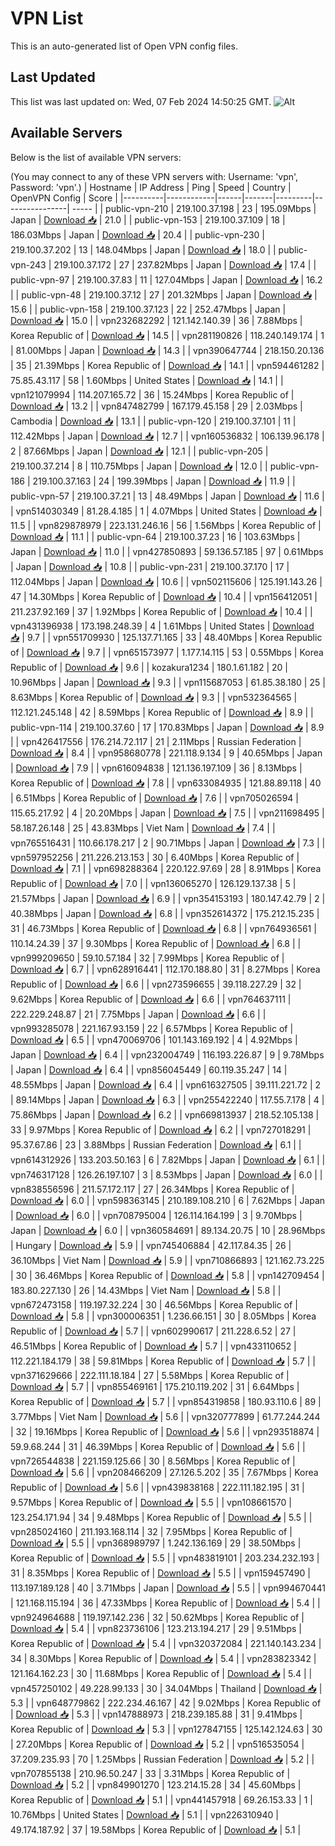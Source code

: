 # VPN List

This is an auto-generated list of Open VPN config files.

## Last Updated

This list was last updated on: Wed, 07 Feb 2024 14:50:25 GMT.
![Alt](https://repobeats.axiom.co/api/embed/186b98318ef1479477931607c1ad7d823f12451f.svg "Repobeats analytics image")

## Available Servers

Below is the list of available VPN servers:

(You may connect to any of these VPN servers with: Username: 'vpn', Password: 'vpn'.)
| Hostname | IP Address | Ping | Speed | Country | OpenVPN Config | Score |
|----------|------------|------|-------|---------|----------------| ----- |
| public-vpn-210 | 219.100.37.198 | 23 | 195.09Mbps | Japan | [Download 📥](./configs/server_0_JP.ovpn) | 21.0 |
| public-vpn-153 | 219.100.37.109 | 18 | 186.03Mbps | Japan | [Download 📥](./configs/server_1_JP.ovpn) | 20.4 |
| public-vpn-230 | 219.100.37.202 | 13 | 148.04Mbps | Japan | [Download 📥](./configs/server_2_JP.ovpn) | 18.0 |
| public-vpn-243 | 219.100.37.172 | 27 | 237.82Mbps | Japan | [Download 📥](./configs/server_3_JP.ovpn) | 17.4 |
| public-vpn-97 | 219.100.37.83 | 11 | 127.04Mbps | Japan | [Download 📥](./configs/server_4_JP.ovpn) | 16.2 |
| public-vpn-48 | 219.100.37.12 | 27 | 201.32Mbps | Japan | [Download 📥](./configs/server_5_JP.ovpn) | 15.6 |
| public-vpn-158 | 219.100.37.123 | 22 | 252.47Mbps | Japan | [Download 📥](./configs/server_6_JP.ovpn) | 15.0 |
| vpn232682292 | 121.142.140.39 | 36 | 7.88Mbps | Korea Republic of | [Download 📥](./configs/server_7_KR.ovpn) | 14.5 |
| vpn281190826 | 118.240.149.174 | 1 | 81.00Mbps | Japan | [Download 📥](./configs/server_8_JP.ovpn) | 14.3 |
| vpn390647744 | 218.150.20.136 | 35 | 21.39Mbps | Korea Republic of | [Download 📥](./configs/server_9_KR.ovpn) | 14.1 |
| vpn594461282 | 75.85.43.117 | 58 | 1.60Mbps | United States | [Download 📥](./configs/server_10_US.ovpn) | 14.1 |
| vpn121079994 | 114.207.165.72 | 36 | 15.24Mbps | Korea Republic of | [Download 📥](./configs/server_11_KR.ovpn) | 13.2 |
| vpn847482799 | 167.179.45.158 | 29 | 2.03Mbps | Cambodia | [Download 📥](./configs/server_12_KH.ovpn) | 13.1 |
| public-vpn-120 | 219.100.37.101 | 11 | 112.42Mbps | Japan | [Download 📥](./configs/server_13_JP.ovpn) | 12.7 |
| vpn160536832 | 106.139.96.178 | 2 | 87.66Mbps | Japan | [Download 📥](./configs/server_14_JP.ovpn) | 12.1 |
| public-vpn-205 | 219.100.37.214 | 8 | 110.75Mbps | Japan | [Download 📥](./configs/server_15_JP.ovpn) | 12.0 |
| public-vpn-186 | 219.100.37.163 | 24 | 199.39Mbps | Japan | [Download 📥](./configs/server_16_JP.ovpn) | 11.9 |
| public-vpn-57 | 219.100.37.21 | 13 | 48.49Mbps | Japan | [Download 📥](./configs/server_17_JP.ovpn) | 11.6 |
| vpn514030349 | 81.28.4.185 | 1 | 4.07Mbps | United States | [Download 📥](./configs/server_18_US.ovpn) | 11.5 |
| vpn829878979 | 223.131.246.16 | 56 | 1.56Mbps | Korea Republic of | [Download 📥](./configs/server_19_KR.ovpn) | 11.1 |
| public-vpn-64 | 219.100.37.23 | 16 | 103.63Mbps | Japan | [Download 📥](./configs/server_20_JP.ovpn) | 11.0 |
| vpn427850893 | 59.136.57.185 | 97 | 0.61Mbps | Japan | [Download 📥](./configs/server_21_JP.ovpn) | 10.8 |
| public-vpn-231 | 219.100.37.170 | 17 | 112.04Mbps | Japan | [Download 📥](./configs/server_22_JP.ovpn) | 10.6 |
| vpn502115606 | 125.191.143.26 | 47 | 14.30Mbps | Korea Republic of | [Download 📥](./configs/server_23_KR.ovpn) | 10.4 |
| vpn156412051 | 211.237.92.169 | 37 | 1.92Mbps | Korea Republic of | [Download 📥](./configs/server_24_KR.ovpn) | 10.4 |
| vpn431396938 | 173.198.248.39 | 4 | 1.61Mbps | United States | [Download 📥](./configs/server_25_US.ovpn) | 9.7 |
| vpn551709930 | 125.137.71.165 | 33 | 48.40Mbps | Korea Republic of | [Download 📥](./configs/server_26_KR.ovpn) | 9.7 |
| vpn651573977 | 1.177.14.115 | 53 | 0.55Mbps | Korea Republic of | [Download 📥](./configs/server_27_KR.ovpn) | 9.6 |
| kozakura1234 | 180.1.61.182 | 20 | 10.96Mbps | Japan | [Download 📥](./configs/server_28_JP.ovpn) | 9.3 |
| vpn115687053 | 61.85.38.180 | 25 | 8.63Mbps | Korea Republic of | [Download 📥](./configs/server_29_KR.ovpn) | 9.3 |
| vpn532364565 | 112.121.245.148 | 42 | 8.59Mbps | Korea Republic of | [Download 📥](./configs/server_30_KR.ovpn) | 8.9 |
| public-vpn-114 | 219.100.37.60 | 17 | 170.83Mbps | Japan | [Download 📥](./configs/server_31_JP.ovpn) | 8.9 |
| vpn426417556 | 176.214.72.117 | 21 | 2.11Mbps | Russian Federation | [Download 📥](./configs/server_32_RU.ovpn) | 8.4 |
| vpn958680778 | 221.118.9.134 | 9 | 40.65Mbps | Japan | [Download 📥](./configs/server_33_JP.ovpn) | 7.9 |
| vpn616094838 | 121.136.197.109 | 36 | 8.13Mbps | Korea Republic of | [Download 📥](./configs/server_34_KR.ovpn) | 7.8 |
| vpn633084935 | 121.88.89.118 | 40 | 6.51Mbps | Korea Republic of | [Download 📥](./configs/server_35_KR.ovpn) | 7.6 |
| vpn705026594 | 115.65.217.92 | 4 | 20.20Mbps | Japan | [Download 📥](./configs/server_36_JP.ovpn) | 7.5 |
| vpn211698495 | 58.187.26.148 | 25 | 43.83Mbps | Viet Nam | [Download 📥](./configs/server_37_VN.ovpn) | 7.4 |
| vpn765516431 | 110.66.178.217 | 2 | 90.71Mbps | Japan | [Download 📥](./configs/server_38_JP.ovpn) | 7.3 |
| vpn597952256 | 211.226.213.153 | 30 | 6.40Mbps | Korea Republic of | [Download 📥](./configs/server_39_KR.ovpn) | 7.1 |
| vpn698288364 | 220.122.97.69 | 28 | 8.91Mbps | Korea Republic of | [Download 📥](./configs/server_40_KR.ovpn) | 7.0 |
| vpn136065270 | 126.129.137.38 | 5 | 21.57Mbps | Japan | [Download 📥](./configs/server_41_JP.ovpn) | 6.9 |
| vpn354153193 | 180.147.42.79 | 2 | 40.38Mbps | Japan | [Download 📥](./configs/server_42_JP.ovpn) | 6.8 |
| vpn352614372 | 175.212.15.235 | 31 | 46.73Mbps | Korea Republic of | [Download 📥](./configs/server_43_KR.ovpn) | 6.8 |
| vpn764936561 | 110.14.24.39 | 37 | 9.30Mbps | Korea Republic of | [Download 📥](./configs/server_44_KR.ovpn) | 6.8 |
| vpn999209650 | 59.10.57.184 | 32 | 7.99Mbps | Korea Republic of | [Download 📥](./configs/server_45_KR.ovpn) | 6.7 |
| vpn628916441 | 112.170.188.80 | 31 | 8.27Mbps | Korea Republic of | [Download 📥](./configs/server_46_KR.ovpn) | 6.6 |
| vpn273596655 | 39.118.227.29 | 32 | 9.62Mbps | Korea Republic of | [Download 📥](./configs/server_47_KR.ovpn) | 6.6 |
| vpn764637111 | 222.229.248.87 | 21 | 7.75Mbps | Japan | [Download 📥](./configs/server_48_JP.ovpn) | 6.6 |
| vpn993285078 | 221.167.93.159 | 22 | 6.57Mbps | Korea Republic of | [Download 📥](./configs/server_49_KR.ovpn) | 6.5 |
| vpn470069706 | 101.143.169.192 | 4 | 4.92Mbps | Japan | [Download 📥](./configs/server_50_JP.ovpn) | 6.4 |
| vpn232004749 | 116.193.226.87 | 9 | 9.78Mbps | Japan | [Download 📥](./configs/server_51_JP.ovpn) | 6.4 |
| vpn856045449 | 60.119.35.247 | 14 | 48.55Mbps | Japan | [Download 📥](./configs/server_52_JP.ovpn) | 6.4 |
| vpn616327505 | 39.111.221.72 | 2 | 89.14Mbps | Japan | [Download 📥](./configs/server_53_JP.ovpn) | 6.3 |
| vpn255422240 | 117.55.7.178 | 4 | 75.86Mbps | Japan | [Download 📥](./configs/server_54_JP.ovpn) | 6.2 |
| vpn669813937 | 218.52.105.138 | 33 | 9.97Mbps | Korea Republic of | [Download 📥](./configs/server_55_KR.ovpn) | 6.2 |
| vpn727018291 | 95.37.67.86 | 23 | 3.88Mbps | Russian Federation | [Download 📥](./configs/server_56_RU.ovpn) | 6.1 |
| vpn614312926 | 133.203.50.163 | 6 | 7.82Mbps | Japan | [Download 📥](./configs/server_57_JP.ovpn) | 6.1 |
| vpn746317128 | 126.26.197.107 | 3 | 8.53Mbps | Japan | [Download 📥](./configs/server_58_JP.ovpn) | 6.0 |
| vpn838556596 | 211.57.172.117 | 27 | 26.34Mbps | Korea Republic of | [Download 📥](./configs/server_59_KR.ovpn) | 6.0 |
| vpn598363145 | 210.189.108.210 | 6 | 7.62Mbps | Japan | [Download 📥](./configs/server_60_JP.ovpn) | 6.0 |
| vpn708795004 | 126.114.164.199 | 3 | 9.70Mbps | Japan | [Download 📥](./configs/server_61_JP.ovpn) | 6.0 |
| vpn360584691 | 89.134.20.75 | 10 | 28.96Mbps | Hungary | [Download 📥](./configs/server_62_HU.ovpn) | 5.9 |
| vpn745406884 | 42.117.84.35 | 26 | 36.10Mbps | Viet Nam | [Download 📥](./configs/server_63_VN.ovpn) | 5.9 |
| vpn710866893 | 121.162.73.225 | 30 | 36.46Mbps | Korea Republic of | [Download 📥](./configs/server_64_KR.ovpn) | 5.8 |
| vpn142709454 | 183.80.227.130 | 26 | 14.43Mbps | Viet Nam | [Download 📥](./configs/server_65_VN.ovpn) | 5.8 |
| vpn672473158 | 119.197.32.224 | 30 | 46.56Mbps | Korea Republic of | [Download 📥](./configs/server_66_KR.ovpn) | 5.8 |
| vpn300006351 | 1.236.66.151 | 30 | 8.05Mbps | Korea Republic of | [Download 📥](./configs/server_67_KR.ovpn) | 5.7 |
| vpn602990617 | 211.228.6.52 | 27 | 46.51Mbps | Korea Republic of | [Download 📥](./configs/server_68_KR.ovpn) | 5.7 |
| vpn433110652 | 112.221.184.179 | 38 | 59.81Mbps | Korea Republic of | [Download 📥](./configs/server_69_KR.ovpn) | 5.7 |
| vpn371629666 | 222.111.18.184 | 27 | 5.58Mbps | Korea Republic of | [Download 📥](./configs/server_70_KR.ovpn) | 5.7 |
| vpn855469161 | 175.210.119.202 | 31 | 6.64Mbps | Korea Republic of | [Download 📥](./configs/server_71_KR.ovpn) | 5.7 |
| vpn854319858 | 180.93.110.6 | 89 | 3.77Mbps | Viet Nam | [Download 📥](./configs/server_72_VN.ovpn) | 5.6 |
| vpn320777899 | 61.77.244.244 | 32 | 19.16Mbps | Korea Republic of | [Download 📥](./configs/server_73_KR.ovpn) | 5.6 |
| vpn293518874 | 59.9.68.244 | 31 | 46.39Mbps | Korea Republic of | [Download 📥](./configs/server_74_KR.ovpn) | 5.6 |
| vpn726544838 | 221.159.125.66 | 30 | 8.56Mbps | Korea Republic of | [Download 📥](./configs/server_75_KR.ovpn) | 5.6 |
| vpn208466209 | 27.126.5.202 | 35 | 7.67Mbps | Korea Republic of | [Download 📥](./configs/server_76_KR.ovpn) | 5.6 |
| vpn439838168 | 222.111.182.195 | 31 | 9.57Mbps | Korea Republic of | [Download 📥](./configs/server_77_KR.ovpn) | 5.5 |
| vpn108661570 | 123.254.171.94 | 34 | 9.48Mbps | Korea Republic of | [Download 📥](./configs/server_78_KR.ovpn) | 5.5 |
| vpn285024160 | 211.193.168.114 | 32 | 7.95Mbps | Korea Republic of | [Download 📥](./configs/server_79_KR.ovpn) | 5.5 |
| vpn368989797 | 1.242.136.169 | 29 | 38.50Mbps | Korea Republic of | [Download 📥](./configs/server_80_KR.ovpn) | 5.5 |
| vpn483819101 | 203.234.232.193 | 31 | 8.35Mbps | Korea Republic of | [Download 📥](./configs/server_81_KR.ovpn) | 5.5 |
| vpn159457490 | 113.197.189.128 | 40 | 3.71Mbps | Japan | [Download 📥](./configs/server_82_JP.ovpn) | 5.5 |
| vpn994670441 | 121.168.115.194 | 36 | 47.33Mbps | Korea Republic of | [Download 📥](./configs/server_83_KR.ovpn) | 5.4 |
| vpn924964688 | 119.197.142.236 | 32 | 50.62Mbps | Korea Republic of | [Download 📥](./configs/server_84_KR.ovpn) | 5.4 |
| vpn823736106 | 123.213.194.217 | 29 | 9.51Mbps | Korea Republic of | [Download 📥](./configs/server_85_KR.ovpn) | 5.4 |
| vpn320372084 | 221.140.143.234 | 34 | 8.30Mbps | Korea Republic of | [Download 📥](./configs/server_86_KR.ovpn) | 5.4 |
| vpn283823342 | 121.164.162.23 | 30 | 11.68Mbps | Korea Republic of | [Download 📥](./configs/server_87_KR.ovpn) | 5.4 |
| vpn457250102 | 49.228.99.133 | 30 | 34.04Mbps | Thailand | [Download 📥](./configs/server_88_TH.ovpn) | 5.3 |
| vpn648779862 | 222.234.46.167 | 42 | 9.02Mbps | Korea Republic of | [Download 📥](./configs/server_89_KR.ovpn) | 5.3 |
| vpn147888973 | 218.239.185.88 | 31 | 9.41Mbps | Korea Republic of | [Download 📥](./configs/server_90_KR.ovpn) | 5.3 |
| vpn127847155 | 125.142.124.63 | 30 | 27.20Mbps | Korea Republic of | [Download 📥](./configs/server_91_KR.ovpn) | 5.2 |
| vpn516535054 | 37.209.235.93 | 70 | 1.25Mbps | Russian Federation | [Download 📥](./configs/server_92_RU.ovpn) | 5.2 |
| vpn707855138 | 210.96.50.247 | 33 | 3.31Mbps | Korea Republic of | [Download 📥](./configs/server_93_KR.ovpn) | 5.2 |
| vpn849901270 | 123.214.15.28 | 34 | 45.60Mbps | Korea Republic of | [Download 📥](./configs/server_94_KR.ovpn) | 5.1 |
| vpn441457918 | 69.26.153.33 | 1 | 10.76Mbps | United States | [Download 📥](./configs/server_95_US.ovpn) | 5.1 |
| vpn226310940 | 49.174.187.92 | 37 | 19.58Mbps | Korea Republic of | [Download 📥](./configs/server_96_KR.ovpn) | 5.1 |

